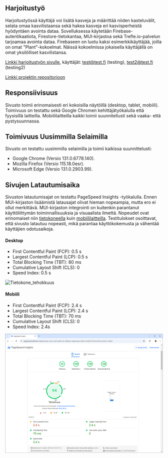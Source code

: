 ## Harjoitustyö

Harjoitustyössä käyttäjä voi lisätä kasveja ja määrittää niiden kasteluvälit, selata omaa kasvilistaansa sekä hakea kasveja eri kasvisperheistä hyödyntäen avointa dataa. Sovelluksessa käytetään Firebase-autentikaatiota, Firestore-tietokantaa, MUI-kirjastoa sekä Trefle.io-palvelun tarjoamaa avointa dataa. Firebaseen on luotu kaksi esimerkkikäyttäjää, joilla on omat "Plant"-kokoelmat. Näissä kokoelmissa jokaisella käyttäjällä on omat yksilölliset kasvilistansa.

[Linkki harjoitustyön sivulle](https://dovile-mart.github.io/tehtavat/harjoitustyo/index.html), käyttäjät: test@test.fi (testing), test2@test.fi (testing2)

[Linkki projektin repositorioon](https://github.com/dovile-mart/ppw_flower_power)

## Responsiivisuus
Sivusto toimii erinomaisesti eri kokoisilla näytöillä (desktop, tablet, mobiili). Toimivuus on testattu sekä Google Chromen kehittäjätyökalulla että fyysisillä laitteilla. Mobiililaitteilla kaikki toimii suunnitellusti sekä vaaka- että pystysuunnassa.

[//]: ![Firefox_desktop](image.png)
[//]:![Chrome_desktop](image-4.png)
[//]:![Edge_desktop](image-2.png)

[//]:![Chrome_iPadAir](image-3.png)
[//]:![Chrome_mobiili](image-1.png)


## Toimivuus Uusimmilla Selaimilla
Sivusto on testattu uusimmilla selaimilla ja toimii kaikissa suunnittelusti:

- Google Chrome (Versio 131.0.6778.140).
- Mozilla Firefox (Versio 115.18.0esr).
- Microsoft Edge (Versio 131.0.2903.99).


## Sivujen Latautumisaika
Sivuston latautumisajat on testattu PageSpeed Insights -työkalulla. Ennen MUI-kirjaston lisäämistä latausajat olivat hieman nopeampia, mutta ero ei ollut merkittävä. MUI-kirjaston integrointi on kuitenkin parantanut käyttöliittymän toiminnallisuuksia ja visuaalista ilmettä.  Nopeudet ovat erinomaiset niin [tietokoneella](https://pagespeed.web.dev/analysis/https-dovile-mart-github-io-tehtavat-harjoitustyo-index-html/j07imv9mru?form_factor=desktop) kuin [mobiililaitteilla](https://pagespeed.web.dev/analysis/https-dovile-mart-github-io-tehtavat-harjoitustyo-index-html/j07imv9mru?form_factor=mobile). Testitulokset osoittavat, että sivusto latautuu nopeasti, mikä parantaa käyttökokemusta ja vähentää käyttäjien odotusaikoja.

#### Desktop
- First Contentful Paint (FCP): 0.5 s
- Largest Contentful Paint (LCP): 0.5 s
- Total Blocking Time (TBT): 80 ms
- Cumulative Layout Shift (CLS): 0
- Speed Index: 0.5 s

![Tietokone_tehokkuus](https://github.com/user-attachments/assets/912d29a8-d320-469c-a604-fb51590a20e8)


#### Mobiili 

- First Contentful Paint (FCP): 2.4 s
- Largest Contentful Paint (LCP): 2.4 s
- Total Blocking Time (TBT): 70 ms
- Cumulative Layout Shift (CLS): 0
- Speed Index: 2.4s

![Mobiili_tehokkuus](image-11.png)
